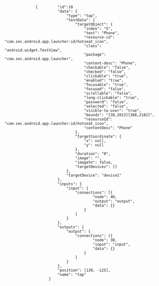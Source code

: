                   {         "id":10
                            "data": {
                                "type": "tap",
                                "testData": {
                                    "targetObject": {
                                        "index": "5",
                                        "text": "Phone",
                                        "resource-id": "com.sec.android.app.launcher:id/hotseat_icon",
                                        "class": "android.widget.TextView",
                                        "package": "com.sec.android.app.launcher",
                                        "content-desc": "Phone",
                                        "checkable": "false",
                                        "checked": "false",
                                        "clickable": "true",
                                        "enabled": "true",
                                        "focusable": "true",
                                        "focused": "false",
                                        "scrollable": "false",
                                        "long-clickable": "true",
                                        "password": "false",
                                        "selected": "false",
                                        "visible-to-user": "true",
                                        "bounds": "[38,2013][368,2182]",
                                        "resourceId": "com.sec.android.app.launcher:id/hotseat_icon",
                                        "contentDesc": "Phone"
                                    },
                                    "targetCoordinate": {
                                        "x": null,
                                        "y": null
                                    },
                                    "duration": "0",
                                    "image": "",
                                    "imageYn": false,
                                    "targetDevices": []
                                },
                                "targetDevice": "device1"
                            },
                            "inputs": {
                                "input": {
                                    "connections": [{
                                            "node": 40,
                                            "output": "output",
                                            "data": {}
                                        }
                                    ]
                                }
                            },
                            "outputs": {
                                "output": {
                                    "connections": [{
                                            "node": 38,
                                            "input": "input",
                                            "data": {}
                                        }
                                    ]
                                }
                            },
                            "position": [130, -125],
                            "name": "tap"
                        }
